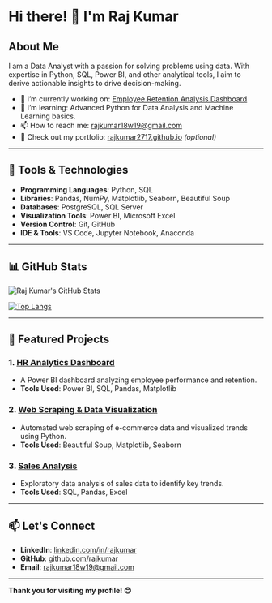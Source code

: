 # Hi there! 👋 I'm Raj Kumar

## About Me
I am a Data Analyst with a passion for solving problems using data. With expertise in Python, SQL, Power BI, and other analytical tools, I aim to derive actionable insights to drive decision-making.

- 🔭 I’m currently working on: [Employee Retention Analysis Dashboard](https://github.com/your-project-link)
- 🌱 I’m learning: Advanced Python for Data Analysis and Machine Learning basics.
- 📫 How to reach me: [rajkumar18w19@gmail.com](mailto:rajkumar18w19@gmail.com)
- 💼 Check out my portfolio: [rajkumar2717.github.io]([https://rajkumar2717.github.io) *(optional)*

---

## 🔧 Tools & Technologies
- **Programming Languages**: Python, SQL
- **Libraries**: Pandas, NumPy, Matplotlib, Seaborn, Beautiful Soup
- **Databases**: PostgreSQL, SQL Server
- **Visualization Tools**: Power BI, Microsoft Excel
- **Version Control**: Git, GitHub
- **IDE & Tools**: VS Code, Jupyter Notebook, Anaconda

---

## 📊 GitHub Stats
![Raj Kumar's GitHub Stats](https://github-readme-stats.vercel.app/api?username=rajkumar&show_icons=true&theme=radical)

[![Top Langs](https://github-readme-stats.vercel.app/api/top-langs/?username=rajkumar&layout=compact&theme=radical)](https://github.com/anuraghazra/github-readme-stats)

---

## 📁 Featured Projects
### 1. [HR Analytics Dashboard](https://github.com/your-project-link)
- A Power BI dashboard analyzing employee performance and retention.
- **Tools Used**: Power BI, SQL, Pandas, Matplotlib

### 2. [Web Scraping & Data Visualization](https://github.com/your-project-link)
- Automated web scraping of e-commerce data and visualized trends using Python.
- **Tools Used**: Beautiful Soup, Matplotlib, Seaborn

### 3. [Sales Analysis](https://github.com/your-project-link)
- Exploratory data analysis of sales data to identify key trends.
- **Tools Used**: SQL, Pandas, Excel

---

## 📫 Let's Connect
- **LinkedIn**: [linkedin.com/in/rajkumar]([https://linkedin.com/in/rajkumar](https://www.linkedin.com/in/rajkumar-jataboina-b148a8251/))
- **GitHub**: [github.com/rajkumar]([https://github.com/rajkumar](https://github.com/Rajkumar2717))
- **Email**: [rajkumar18w19@gmail.com](mailto:rajkumar18w19@gmail.com)

---

**Thank you for visiting my profile! 😊**
